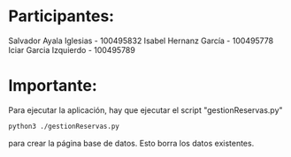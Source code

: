 # Participantes:
Salvador Ayala Iglesias - 100495832
Isabel Hernanz García - 100495778
Iciar Garcia Izquierdo - 100495789

# Importante:
Para ejecutar la aplicación, hay que ejecutar el script "gestionReservas.py"
```bash
python3 ./gestionReservas.py
```
para crear la página base de datos. Esto borra los datos existentes.


